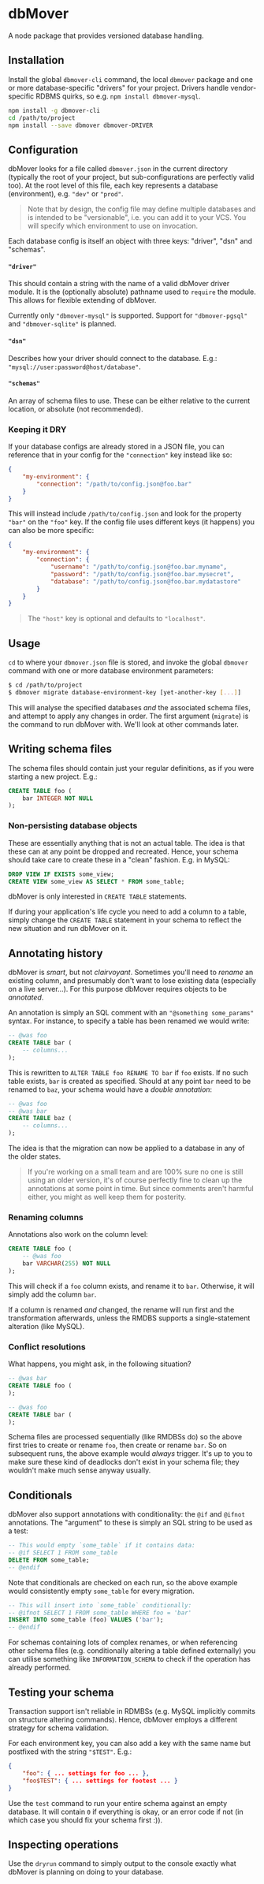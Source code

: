 # dbMover
A node package that provides versioned database handling.

## Installation
Install the global `dbmover-cli` command, the local `dbmover` package and one or
more database-specific "drivers" for your project. Drivers handle
vendor-specific RDBMS quirks, so e.g. `npm install dbmover-mysql`.

```bash
npm install -g dbmover-cli
cd /path/to/project
npm install --save dbmover dbmover-DRIVER
```

## Configuration
dbMover looks for a file called `dbmover.json` in the current directory
(typically the root of your project, but sub-configurations are perfectly valid
too). At the root level of this file, each key represents a database
(environment), e.g. `"dev"` or `"prod"`.

> Note that by design, the config file may define multiple databases and is
> intended to be "versionable", i.e. you can add it to your VCS. You will
> specify which environment to use on invocation.

Each database config is itself an object with three keys: "driver", "dsn" and
"schemas".

#### `"driver"`
This should contain a string with the name of a valid dbMover driver module. It
is the (optionally absolute) pathname used to `require` the module. This allows
for flexible extending of dbMover.

Currently only `"dbmover-mysql"` is supported. Support for `"dbmover-pgsql"`
and `"dbmover-sqlite"` is planned.

#### `"dsn"`
Describes how your driver should connect to the database. E.g.:
`"mysql://user:password@host/database"`.

#### `"schemas"`
An array of schema files to use. These can be either relative to the current
location, or absolute (not recommended).

### Keeping it DRY
If your database configs are already stored in a JSON file, you can reference
that in your config for the `"connection"` key instead like so:

```json
{
    "my-environment": {
        "connection": "/path/to/config.json@foo.bar"
    }
}
```

This will instead include `/path/to/config.json` and look for the property
`"bar"` on the `"foo"` key. If the config file uses different keys (it happens)
you can also be more specific:

```json
{
    "my-environment": {
        "connection": {
            "username": "/path/to/config.json@foo.bar.myname",
            "password": "/path/to/config.json@foo.bar.mysecret",
            "database": "/path/to/config.json@foo.bar.mydatastore"
        }
    }
}
```

> The `"host"` key is optional and defaults to `"localhost"`.

## Usage
`cd` to where your `dbmover.json` file is stored, and invoke the global
`dbmover` command with one or more database environment parameters:

```bash
$ cd /path/to/project
$ dbmover migrate database-environment-key [yet-another-key [...]]
```

This will analyse the specified databases _and_ the associated schema files, and
attempt to apply any changes in order. The first argument (`migrate`) is the
command to run dbMover with. We'll look at other commands later.

## Writing schema files
The schema files should contain just your regular definitions, as if you were
starting a new project. E.g.:

```sql
CREATE TABLE foo (
    bar INTEGER NOT NULL
);
```

### Non-persisting database objects
These are essentially anything that is not an actual table. The idea is that
these can at any point be dropped and recreated. Hence, your schema should take
care to create these in a "clean" fashion. E.g. in MySQL:

```sql
DROP VIEW IF EXISTS some_view;
CREATE VIEW some_view AS SELECT * FROM some_table;
```

dbMover is only interested in `CREATE TABLE` statements.

If during your application's life cycle you need to add a column to a table,
simply change the `CREATE TABLE` statement in your schema to reflect the new
situation and run dbMover on it.

## Annotating history
dbMover is _smart_, but not _clairvoyant_. Sometimes you'll need to _rename_ an
existing column, and presumably don't want to lose existing data (especially on
a live server...). For this purpose dbMover requires objects to be _annotated_.

An annotation is simply an SQL comment with an `"@something some_params"`
syntax. For instance, to specify a table has been renamed we would write:

```sql
-- @was foo
CREATE TABLE bar (
    -- columns...
);
```

This is rewritten to `ALTER TABLE foo RENAME TO bar` if `foo` exists. If no such
table exists, `bar` is created as specified. Should at any point `bar` need to
be renamed to `baz`, your schema would have a _double annotation_:

```sql
-- @was foo
-- @was bar
CREATE TABLE baz (
    -- columns...
);
```

The idea is that the migration can now be applied to a database in any of the
older states.

> If you're working on a small team and are 100% sure no one is still using an
> older version, it's of course perfectly fine to clean up the annotations at
> some point in time. But since comments aren't harmful either, you might as
> well keep them for posterity.

### Renaming columns
Annotations also work on the column level:

```sql
CREATE TABLE foo (
    -- @was foo
    bar VARCHAR(255) NOT NULL
);
```

This will check if a `foo` column exists, and rename it to `bar`. Otherwise, it
will simply add the column `bar`.

If a column is renamed _and_ changed, the rename will run first and the
transformation afterwards, unless the RMDBS supports a single-statement
alteration (like MySQL).

### Conflict resolutions
What happens, you might ask, in the following situation?

```sql
-- @was bar
CREATE TABLE foo (
);

-- @was foo
CREATE TABLE bar (
);
```

Schema files are processed sequentially (like RMDBSs do) so the above first
tries to create or rename `foo`, then create or rename `bar`. So on subsequent
runs, the above example would _always_ trigger. It's up to you to make sure
these kind of deadlocks don't exist in your schema file; they wouldn't make
much sense anyway usually.

## Conditionals
dbMover also support annotations with conditionality: the `@if` and `@ifnot`
annotations. The "argument" to these is simply an SQL string to be used as a
test:

```sql
-- This would empty `some_table` if it contains data:
-- @if SELECT 1 FROM some_table
DELETE FROM some_table;
-- @endif
```

Note that conditionals are checked on each run, so the above example would
consistently empty `some_table` for every migration.

```sql
-- This will insert into `some_table` conditionally:
-- @ifnot SELECT 1 FROM some_table WHERE foo = 'bar'
INSERT INTO some_table (foo) VALUES ('bar');
-- @endif
```

For schemas containing lots of complex renames, or when referencing other schema
files (e.g. conditionally altering a table defined externally) you can utilise
something like `INFORMATION_SCHEMA` to check if the operation has already
performed.

## Testing your schema
Transaction support isn't reliable in RDMBSs (e.g. MySQL implicitly commits on
structure altering commands). Hence, dbMover employs a different strategy for
schema validation.

For each environment key, you can also add a key with the same name but
postfixed with the string `"$TEST"`. E.g.:

```json
{
    "foo": { ... settings for foo ... },
    "foo$TEST": { ... settings for footest ... }
}
```


Use the `test` command to run your entire schema against an empty database. It
will contain `0` if everything is okay, or an error code if not (in which case
you should fix your schema first :)).

## Inspecting operations
Use the `dryrun` command to simply output to the console exactly what dbMover is
planning on doing to your database.

